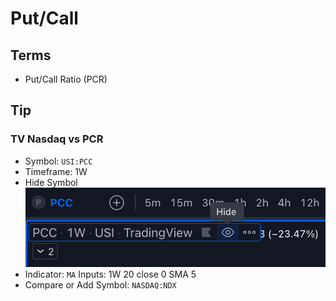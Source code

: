 # Put/Call

## Terms

- Put/Call Ratio (PCR)

## Tip

### TV Nasdaq vs PCR

- Symbol: `USI:PCC`
- Timeframe: 1W
- Hide Symbol
  ![Hide Symbol](/assets/images/screenshots/tv-symbol-hide.png)
- Indicator: `MA` Inputs: 1W 20 close 0 SMA 5
- Compare or Add Symbol: `NASDAQ:NDX`
